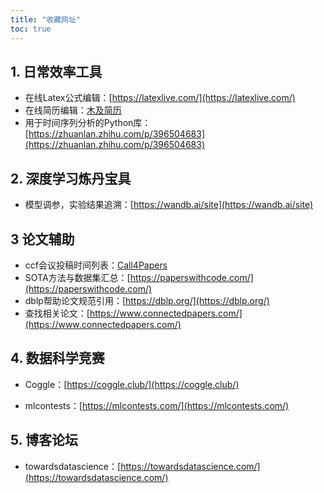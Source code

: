 ```yaml
---
title: "收藏网址"
toc: true
---
```




## 1. 日常效率工具

- 在线Latex公式编辑：[https://latexlive.com/](https://latexlive.com/)
- 在线简历编辑：[木及简历](https://www.mujicv.com/)
- 用于时间序列分析的Python库：[https://zhuanlan.zhihu.com/p/396504683](https://zhuanlan.zhihu.com/p/396504683)



## 2. 深度学习炼丹宝具

- 模型调参，实验结果追溯：[https://wandb.ai/site](https://wandb.ai/site)



## 3 论文辅助

- ccf会议投稿时间列表：[Call4Papers](http://123.57.137.208/ccf/ccf-8.jsp)
- SOTA方法与数据集汇总：[https://paperswithcode.com/](https://paperswithcode.com/)
- dblp帮助论文规范引用：[https://dblp.org/](https://dblp.org/)
- 查找相关论文：[https://www.connectedpapers.com/](https://www.connectedpapers.com/)



## 4. 数据科学竞赛

- Coggle：[https://coggle.club/](https://coggle.club/)

- mlcontests：[https://mlcontests.com/](https://mlcontests.com/)



## 5. 博客论坛

- towardsdatascience：[https://towardsdatascience.com/](https://towardsdatascience.com/)